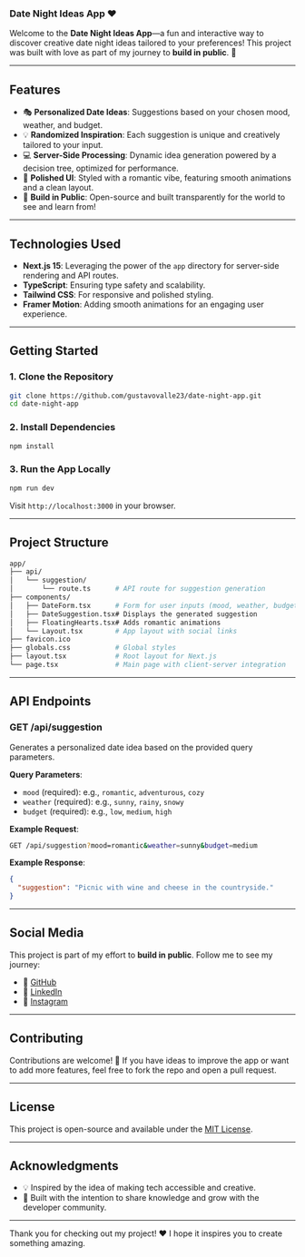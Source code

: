 ### **Date Night Ideas App** ❤️

Welcome to the **Date Night Ideas App**—a fun and interactive way to discover creative date night ideas tailored to your preferences! This project was built with love as part of my journey to **build in public**. 🌟

---

## **Features**
- 🎭 **Personalized Date Ideas**: Suggestions based on your chosen mood, weather, and budget.
- 💡 **Randomized Inspiration**: Each suggestion is unique and creatively tailored to your input.
- 💻 **Server-Side Processing**: Dynamic idea generation powered by a decision tree, optimized for performance.
- 🌟 **Polished UI**: Styled with a romantic vibe, featuring smooth animations and a clean layout.
- 🫶 **Build in Public**: Open-source and built transparently for the world to see and learn from!

---

## **Technologies Used**
- **Next.js 15**: Leveraging the power of the `app` directory for server-side rendering and API routes.
- **TypeScript**: Ensuring type safety and scalability.
- **Tailwind CSS**: For responsive and polished styling.
- **Framer Motion**: Adding smooth animations for an engaging user experience.

---

## **Getting Started**

### **1. Clone the Repository**
```bash
git clone https://github.com/gustavovalle23/date-night-app.git
cd date-night-app
```

### **2. Install Dependencies**
```bash
npm install
```

### **3. Run the App Locally**
```bash
npm run dev
```
Visit `http://localhost:3000` in your browser.

---

## **Project Structure**
```bash
app/
├── api/
│   └── suggestion/
│       └── route.ts      # API route for suggestion generation
├── components/
│   ├── DateForm.tsx      # Form for user inputs (mood, weather, budget)
│   ├── DateSuggestion.tsx# Displays the generated suggestion
│   ├── FloatingHearts.tsx# Adds romantic animations
│   └── Layout.tsx        # App layout with social links
├── favicon.ico
├── globals.css           # Global styles
├── layout.tsx            # Root layout for Next.js
└── page.tsx              # Main page with client-server integration
```

---

## **API Endpoints**

### **GET /api/suggestion**
Generates a personalized date idea based on the provided query parameters.

**Query Parameters**:
- `mood` (required): e.g., `romantic`, `adventurous`, `cozy`
- `weather` (required): e.g., `sunny`, `rainy`, `snowy`
- `budget` (required): e.g., `low`, `medium`, `high`

**Example Request**:
```bash
GET /api/suggestion?mood=romantic&weather=sunny&budget=medium
```

**Example Response**:
```json
{
  "suggestion": "Picnic with wine and cheese in the countryside."
}
```

---

## **Social Media**
This project is part of my effort to **build in public**. Follow me to see my journey:

- 🐙 [GitHub](https://github.com/gustavovalle23)
- 💼 [LinkedIn](https://www.linkedin.com/in/gustavovalle-tech)
- 📸 [Instagram](https://www.instagram.com/gustavovalledev/)

---

## **Contributing**
Contributions are welcome! 🎉 If you have ideas to improve the app or want to add more features, feel free to fork the repo and open a pull request.

---

## **License**
This project is open-source and available under the [MIT License](LICENSE).

---

## **Acknowledgments**
- 💡 Inspired by the idea of making tech accessible and creative.
- 🚀 Built with the intention to share knowledge and grow with the developer community.

---

Thank you for checking out my project! ❤️ I hope it inspires you to create something amazing.
